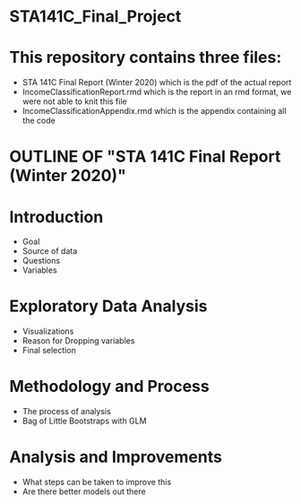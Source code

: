 # STA141C_Final_Project

# This repository contains three files: 
- STA 141C Final Report (Winter 2020) which is the pdf of the actual report 
- IncomeClassificationReport.rmd which is the report in an rmd format, we were not able to knit this file
- IncomeClassificationAppendix.rmd which is the appendix containing all the code

# OUTLINE OF "STA 141C Final Report (Winter 2020)" 

# Introduction 
- Goal 
- Source of data
- Questions 
- Variables 

# Exploratory Data Analysis
- Visualizations 
- Reason for Dropping variables 
- Final selection 

# Methodology and Process
- The process of analysis 
- Bag of Little Bootstraps with GLM

# Analysis and Improvements 
- What steps can be taken to improve this
- Are there better models out there
